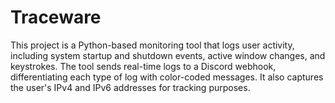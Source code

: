 # Traceware
This project is a Python-based monitoring tool that logs user activity, including system startup and shutdown events, active window changes, and keystrokes. The tool sends real-time logs to a Discord webhook, differentiating each type of log with color-coded messages. It also captures the user's IPv4 and IPv6 addresses for tracking purposes.
